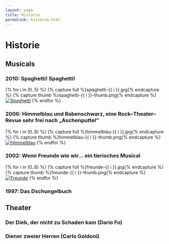 ```yaml
---
layout: page
title: Historie
permalink: historie.html
---
```


# Historie

## Musicals

### 2010: Spaghetti! Spaghetti!

<p class="thumbs">
  {% for i in (0..5) %}
    {% capture full %}spaghetti-{{ i }}.jpg{% endcapture %}
    {% capture thumb %}spaghetti-{{ i }}-thumb.png{% endcapture %}
    <a href="{% asset_path '{{ full }}' %}" data-lightbox="spaghetti"><img src="{% asset_path '{{ thumb }}' %}" alt="Spaghetti" /></a>
  {% endfor %}
</p>

### 2006: Himmelblau und Rabenschwarz, eine Rock–Theater–Revue sehr frei nach „Aschenputtel“

<p class="thumbs">
  {% for i in (0..8) %}
    {% capture full %}himmelblau-{{ i }}.jpg{% endcapture %}
    {% capture thumb %}himmelblau-{{ i }}-thumb.png{% endcapture %}
    <a href="{% asset_path '{{ full }}' %}" data-lightbox="himmelblau"><img src="{% asset_path '{{ thumb }}' %}" alt="Himmelblau" /></a>
  {% endfor %}
</p>

### 2002: Wenn Freunde wie wir… ein tierisches Musical

<p class="thumbs">
  {% for i in (0..6) %}
    {% capture full %}freunde-{{ i }}.jpg{% endcapture %}
    {% capture thumb %}freunde-{{ i }}-thumb.png{% endcapture %}
    <a href="{% asset_path '{{ full }}' %}" data-lightbox="freunde"><img src="{% asset_path '{{ thumb }}' %}" alt="Freunde" /></a>
  {% endfor %}
</p>

### 1997: Das Dschungelbuch

## Theater

### Der Dieb, der nicht zu Schaden kam (Dario Fo)

### Diener zweier Herren (Carlo Goldoni)

